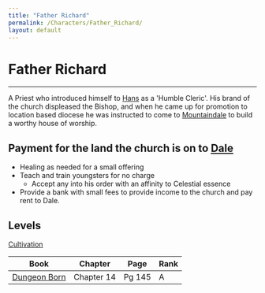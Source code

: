 ```yaml
---
title: "Father Richard"
permalink: /Characters/Father_Richard/
layout: default
---
```

# Father Richard
---
A Priest who introduced himself to [Hans](Hans.md) as a 'Humble Cleric'. His brand of the church displeased the Bishop, and when he came up for promotion to location based diocese he was instructed to come to [Mountaindale](../../_Atlas/DivineDungeon/Mountaindale.md) to build a worthy house of worship.


## Payment for the land the church is on to [Dale](Dale.md)
- Healing as needed for a small offering
- Teach and train youngsters for no charge
	- Accept any into his order with an affinity to Celestial essence
- Provide a bank with small fees to provide income to the church and pay rent to Dale.



## Levels
[Cultivation](../../_Lexicon/Cultivation.md)

| Book                                                      | Chapter    | Page   | Rank  |
| --------------------------------------------------------- | ---------- | ------ | ----- |
| [Dungeon Born](../../_Books/DivineDungeon/DungeonBorn.md) | Chapter 14  | Pg 145  | A    |

